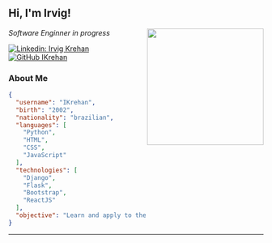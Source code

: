 <h2> Hi, I'm Irvig!</h2>
<img align='right' src="https://media.giphy.com/media/WUlplcMpOCEmTGBtBW/giphy.gif" width="230">
<p><em>Software Enginner in progress</br>
</em></p>

[![Linkedin: Irvig Krehan](https://img.shields.io/badge/-IrvigKrehan-blue?style=flat-square&logo=Linkedin&logoColor=white&link=https://www.linkedin.com/in/irvigkrehan/)](https://www.linkedin.com/in/irvigkrehan/)
[![GitHub IKrehan](https://img.shields.io/github/followers/IKrehan?label=follow&style=social)](https://github.com/IKrehan)

### About Me
```json
{
  "username": "IKrehan",
  "birth": "2002",
  "nationality": "brazilian",
  "languages": [
    "Python",
    "HTML",
    "CSS",
    "JavaScript"
  ],
  "technologies": [
    "Django",
    "Flask",
    "Bootstrap",
    "ReactJS"
  ],
  "objective": "Learn and apply to the fullest",
}
```
---
